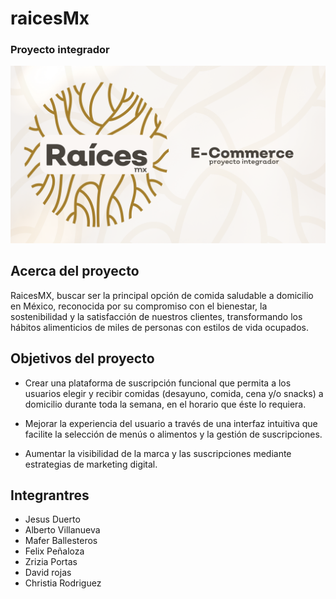 # raicesMx
### Proyecto integrador

![](https://github.com/VillanuevaAqui/raicesMx/blob/main/Raices.png)


## Acerca del proyecto 

RaicesMX, buscar ser la principal opción de comida saludable a domicilio en México, reconocida por
su compromiso con el bienestar, la sostenibilidad y la satisfacción de nuestros clientes,
transformando los hábitos alimenticios de miles de personas con estilos de vida ocupados.

## Objetivos del proyecto

-  Crear una plataforma de suscripción funcional que permita a los usuarios
elegir y recibir comidas (desayuno, comida, cena y/o snacks) a domicilio
durante toda la semana, en el horario que éste lo requiera.

- Mejorar la experiencia del usuario a través de una interfaz intuitiva que facilite
la selección de menús o alimentos y la gestión de suscripciones.

- Aumentar la visibilidad de la marca y las suscripciones mediante estrategias
de marketing digital.

## Integrantres

- Jesus Duerto
- Alberto Villanueva
- Mafer Ballesteros
- Felix Peñaloza
- Zrizia Portas
- David rojas
- Christia Rodriguez 


